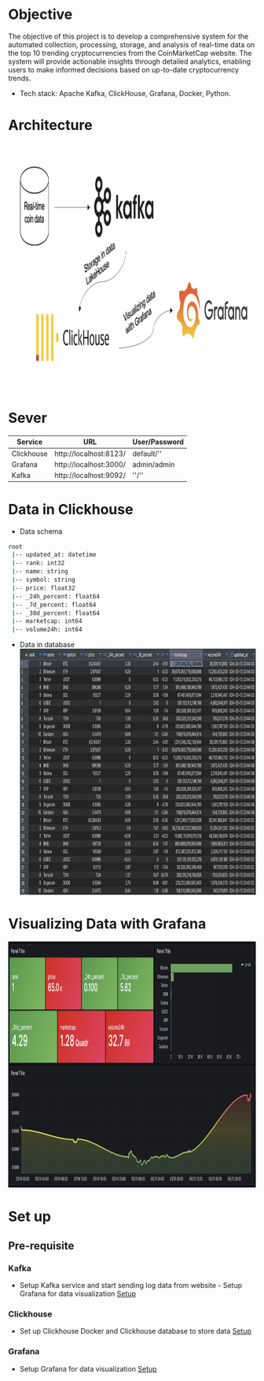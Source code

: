 # **Objective**

The objective of this project is to develop a comprehensive system for the automated collection, processing, storage, and analysis of real-time data on the top 10 trending cryptocurrencies from the CoinMarketCap website. The system will provide actionable insights through detailed analytics, enabling users to make informed decisions based on up-to-date cryptocurrency trends.

- Tech stack: Apache Kafka, ClickHouse, Grafana, Docker, Python.

# **Architecture**

<img src="assets/architecture.png" alt="architecture"  height="500">

# **Sever**

| Service    | URL                    | User/Password |
| ---------- | ---------------------- | ------------- |
| Clickhouse | http://localhost:8123/ | default/''    |
| Grafana    | http://localhost:3000/ | admin/admin   |
| Kafka      | http://localhost:9092/ | ''/''         |

# **Data in Clickhouse**

- Data schema

```sh
root
 |-- updated_at: datetime
 |-- rank: int32
 |-- name: string
 |-- symbol: string
 |-- price: float32
 |-- _24h_percent: float64
 |-- _7d_percent: float64
 |-- _30d_percent: float64
 |-- marketcap: int64
 |-- volume24h: int64
```

- Data in database
  <img src="assets/database.png" alt="database"  height="500">

# **Visualizing Data with Grafana**

  <img src="assets/visualize.png" alt="visualization"  height="500">

# **Set up**

## **Pre-requisite**

### **Kafka**

- Setup Kafka service and start sending log data from website - Setup Grafana for data visualization [Setup](setup/kafka.md)

### **Clickhouse**

- Set up Clickhouse Docker and Clickhouse database to store data [Setup](setup/clickhouse.md)

### **Grafana**

- Setup Grafana for data visualization [Setup](setup/grafana.md)
